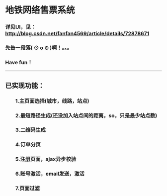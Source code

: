 # 地铁网络售票系统<br>
### 详见UI，见：http://blog.csdn.net/fanfan4569/article/details/72878671
### 先告一段落( ⊙ o ⊙ )啊！。。。
### Have fun！
---
## 已实现功能：
### 　　1.主页面选择(城市，线路，站点)
### 　　2.最短路径生成(还没加入站点间的距离，so，只是最少站点数)
### 　　3.二维码生成
### 　　4.订单分页
### 　　5.注册页面，ajax异步校验
### 　　6.账号激活，email发送，激活
### 　　7.页面过滤
